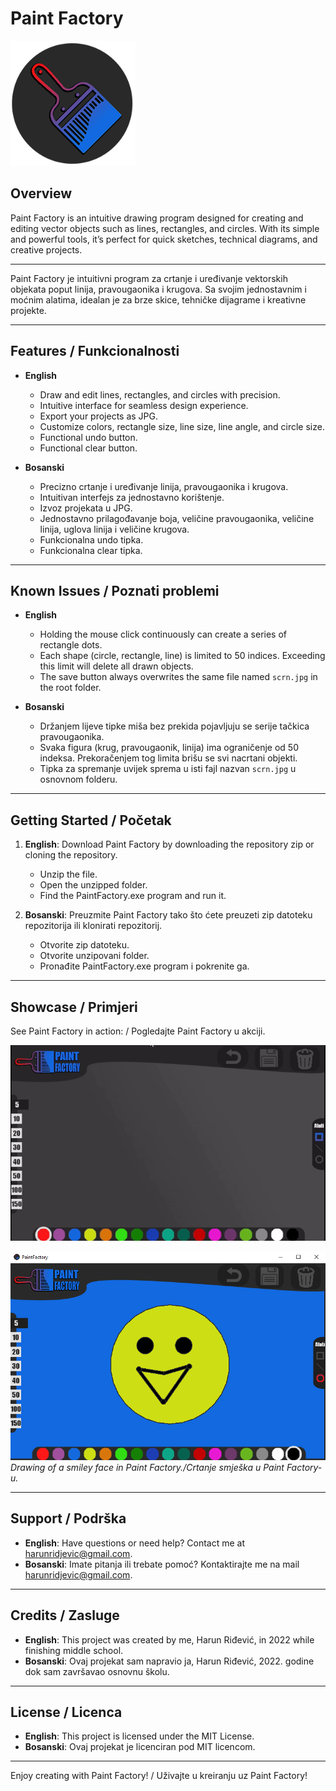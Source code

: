 # Paint Factory

<img src="res/PaintLogo565.png" alt="Paint Factory Logo" width="200" />

## Overview
Paint Factory is an intuitive drawing program designed for creating and editing vector objects such as lines, rectangles, and circles. With its simple and powerful tools, it’s perfect for quick sketches, technical diagrams, and creative projects.

---

Paint Factory je intuitivni program za crtanje i uređivanje vektorskih objekata poput linija, pravougaonika i krugova. Sa svojim jednostavnim i moćnim alatima, idealan je za brze skice, tehničke dijagrame i kreativne projekte.

---

## Features / Funkcionalnosti

- **English**
  - Draw and edit lines, rectangles, and circles with precision.
  - Intuitive interface for seamless design experience.
  - Export your projects as JPG.
  - Customize colors, rectangle size, line size, line angle, and circle size.
  - Functional undo button.
  - Functional clear button.

- **Bosanski**
  - Precizno crtanje i uređivanje linija, pravougaonika i krugova.
  - Intuitivan interfejs za jednostavno korištenje.
  - Izvoz projekata u JPG.
  - Jednostavno prilagođavanje boja, veličine pravougaonika, veličine linija, uglova linija i veličine krugova.
  - Funkcionalna undo tipka.
  - Funkcionalna clear tipka.

---

## Known Issues / Poznati problemi

- **English**
  - Holding the mouse click continuously can create a series of rectangle dots.
  - Each shape (circle, rectangle, line) is limited to 50 indices. Exceeding this limit will delete all drawn objects.
  - The save button always overwrites the same file named `scrn.jpg` in the root folder.

- **Bosanski**
  - Držanjem lijeve tipke miša bez prekida pojavljuju se serije tačkica pravougaonika.
  - Svaka figura (krug, pravougaonik, linija) ima ograničenje od 50 indeksa. Prekoračenjem tog limita brišu se svi nacrtani objekti.
  - Tipka za spremanje uvijek sprema u isti fajl nazvan `scrn.jpg` u osnovnom folderu.

---

## Getting Started / Početak

1. **English**: Download Paint Factory by downloading the repository zip or cloning the repository.
   - Unzip the file.
   - Open the unzipped folder.
   - Find the PaintFactory.exe program and run it.

2. **Bosanski**: Preuzmite Paint Factory tako što ćete preuzeti zip datoteku repozitorija ili klonirati repozitorij.
   - Otvorite zip datoteku.
   - Otvorite unzipovani folder.
   - Pronađite PaintFactory.exe program i pokrenite ga.

---

## Showcase / Primjeri

See Paint Factory in action: / Pogledajte Paint Factory u akciji.

![Paint Factory Demo](res/pf.gif)

![Drawing of a smile.](res/smile_drawing.png)
_Drawing of a smiley face in Paint Factory./Crtanje smješka u Paint Factory-u._

---

## Support / Podrška

- **English**: Have questions or need help? Contact me at [harunridjevic@gmail.com](mailto:harunridjevic@gmail.com).
- **Bosanski**: Imate pitanja ili trebate pomoć? Kontaktirajte me na mail [harunridjevic@gmail.com](mailto:harunridjevic@gmail.com).

---

## Credits / Zasluge

- **English**: This project was created by me, Harun Riđević, in 2022 while finishing middle school.
- **Bosanski**: Ovaj projekat sam napravio ja, Harun Riđević, 2022. godine dok sam završavao osnovnu školu.

---

## License / Licenca

- **English**: This project is licensed under the MIT License.
- **Bosanski**: Ovaj projekat je licenciran pod MIT licencom.

---

Enjoy creating with Paint Factory! / Uživajte u kreiranju uz Paint Factory!

